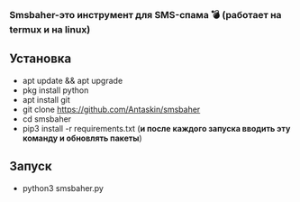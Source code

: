 ### Smsbaher-это инструмент для SMS-спама :bomb:  (работает на termux и на linux)

## Установка
* apt update && apt upgrade
* pkg install python
* apt install git
* git clone https://github.com/Antaskin/smsbaher
* cd smsbaher
* pip3 install -r requirements.txt (**и после каждого запуска вводить эту команду и обновлять пакеты**)
## Запуск
* python3 smsbaher.py
